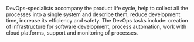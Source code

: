 DevOps-specialists accompany the product life cycle, help to collect all the processes into a single system and describe them, reduce development time, increase its efficiency and safety.
The DevOps tasks include: creation of infrastructure for software development, process automation, work with cloud platforms, support and monitoring of processes.
